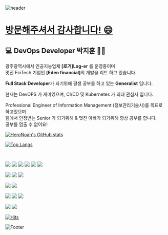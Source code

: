 ![header](https://capsule-render.vercel.app/api?type=slice&color=auto&height=300&section=header&text=어서오세요%20HeroNoah%20의%20GitHub입니다&fontSize=25&fontColor=ffffff&rotate=19&fontAlign=70&fontAlignY=45)


# [방문해주셔서 감사합니다! 😄](https://heronoah.github.io)

## :computer: DevOps Developer 박지훈 👨‍💻

광주광역시에서 인공지능업체 <b>[로거]Log-er</b> 를 운영중이며  
멋진 FinTech 기업인 <b>[Eden financial]</b>의 개발을 리드 하고 있습니다.

<b>Full Stack Developer</b>가 되기위해 평생 공부를 하고 있는 <b>Generalist</b> 입니다.

현재는 DevOPS 가 재미있으며, CI/CD 및 Kubernetes 가 최대 관심사 입니다.  

Professional Engineer of Information Management (정보관리기술사)를 목표로 하고있으며  
팀에서 인정받는 Senior 가 되기위해 & 멋진 아빠가 되기위해 항상 공부를 합니다.  
공부를 멈출 수 없어요!

[![HeroNoah's GitHub stats](https://github-readme-stats.vercel.app/api?username=heronoah&count_private=true&show_icons=true)](https://github.com/HeroNoah/heronoah)

[![Top Langs](https://github-readme-stats.vercel.app/api/top-langs/?username=heronoah&layout=compact&count_private=true&show_icons=true)](https://github.com/HeroNoah/heronoah)

<br />



<img src="https://img.shields.io/badge/JavaScript-F7DF1E?style=flat&logo=JavaScript&logoColor=white"/> <img src="https://img.shields.io/badge/TypeScript-3178C6?style=flat&logo=TypeScript&logoColor=white"/> <img src="https://img.shields.io/badge/React-61DAFB?style=flat&&logo=React&logoColor=white"/> <img src="https://img.shields.io/badge/Node.js-339933?style=flat&&logo=Node.js&logoColor=white"/> <img src="https://img.shields.io/badge/Python-3776AB?style=flat&&logo=Python&logoColor=white"/> <img src="https://img.shields.io/badge/Flutter-02569B?style=flat&&logo=Flutter&logoColor=white"/>

<img src="https://img.shields.io/badge/CSS3-1572B6?style=flat&logo=CSS3&logoColor=white"/> <img src="https://img.shields.io/badge/Sass-CC6699?style=flat&&logo=Sass&logoColor=white"/> <img src="https://img.shields.io/badge/Tailwind CSS-06B6D4?style=flat&&logo=Tailwind CSS&logoColor=white"/>

<img src="https://img.shields.io/badge/Android-3DDC84?style=flat&logo=Android&logoColor=white"/> <img src="https://img.shields.io/badge/iOS-000000?style=flat&logo=iOS&logoColor=white"/>

<img src="https://img.shields.io/badge/NGINX-009639?style=flat&&logo=NGINX&logoColor=white"/> <img src="https://img.shields.io/badge/Docker-2496ED?style=flat&&logo=Docker&logoColor=white"/> <img src="https://img.shields.io/badge/Kubernetes-326CE5?style=flat&&logo=Kubernetes&logoColor=white"/>

<img src="https://img.shields.io/badge/MariaDB-003545?style=flat&&logo=MariaDB&logoColor=white"/> <img src="https://img.shields.io/badge/MongoDB-47A248?style=flat&&logo=MongoDB&logoColor=white"/>


[![Hits](https://hits.seeyoufarm.com/api/count/incr/badge.svg?url=https%3A%2F%2Fgithub.com%2Fheronoah%2Fhit-counter&count_bg=%234519A0&title_bg=%23E1CCCC&icon=uikit.svg&icon_color=%23E7E7E7&title=%EB%B0%A9%EB%AC%B8%EC%9E%90+%EC%88%98&edge_flat=true)](https://hits.seeyoufarm.com)

![Footer](https://capsule-render.vercel.app/api?type=waving&color=auto&height=200&section=footer)
